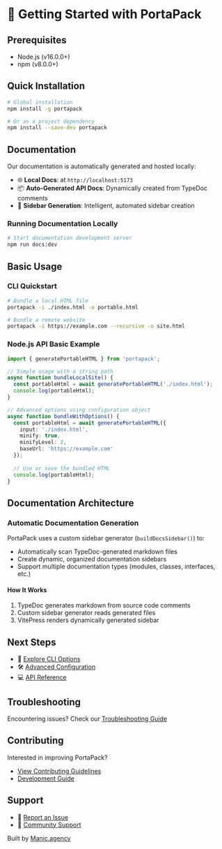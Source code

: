 # 🚀 Getting Started with PortaPack

## Prerequisites

- Node.js (v16.0.0+)
- npm (v8.0.0+)

## Quick Installation

```bash
# Global installation
npm install -g portapack

# Or as a project dependency
npm install --save-dev portapack
```

## Documentation

Our documentation is automatically generated and hosted locally:

- 🌐 **Local Docs**: at `http://localhost:5173`
- 📦 **Auto-Generated API Docs**: Dynamically created from TypeDoc comments
- 🧩 **Sidebar Generation**: Intelligent, automated sidebar creation

### Running Documentation Locally

```bash
# Start documentation development server
npm run docs:dev
```

## Basic Usage

### CLI Quickstart

```bash
# Bundle a local HTML file
portapack -i ./index.html -o portable.html

# Bundle a remote website
portapack -i https://example.com --recursive -o site.html
```

### Node.js API Basic Example

```typescript
import { generatePortableHTML } from 'portapack';

// Simple usage with a string path
async function bundleLocalSite() {
  const portableHtml = await generatePortableHTML('./index.html');
  console.log(portableHtml);
}

// Advanced options using configuration object
async function bundleWithOptions() {
  const portableHtml = await generatePortableHTML({
    input: './index.html',
    minify: true,
    minifyLevel: 2,
    baseUrl: 'https://example.com'
  });
  
  // Use or save the bundled HTML
  console.log(portableHtml);
}
```

## Documentation Architecture

### Automatic Documentation Generation

PortaPack uses a custom sidebar generator (`buildDocsSidebar()`) to:
- Automatically scan TypeDoc-generated markdown files
- Create dynamic, organized documentation sidebars
- Support multiple documentation types (modules, classes, interfaces, etc.)

#### How It Works

1. TypeDoc generates markdown from source code comments
2. Custom sidebar generator reads generated files
3. VitePress renders dynamically generated sidebar

## Next Steps

- 📖 [Explore CLI Options](/cli)
- 🛠 [Advanced Configuration](/configuration)
- 💻 [API Reference](/api/README)

## Troubleshooting

Encountering issues? Check our [Troubleshooting Guide](/troubleshooting)

## Contributing

Interested in improving PortaPack? 
- [View Contributing Guidelines](/contributing)
- [Development Guide](/development)

## Support

- 🐛 [Report an Issue](https://github.com/manicinc/portapack/issues)
- 💬 [Community Support](https://discord.gg/DzNgXdYm)

Built by [Manic.agency](https://manic.agency)